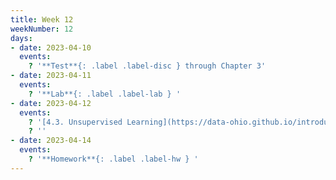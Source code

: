 ```yaml
---
title: Week 12
weekNumber: 12
days:
- date: 2023-04-10
  events:
    ? '**Test**{: .label .label-disc } through Chapter 3'
- date: 2023-04-11
  events:
    ? '**Lab**{: .label .label-lab } '
- date: 2023-04-12
  events:
    ? '[4.3. Unsupervised Learning](https://data-ohio.github.io/introductory-data-science/4/3/4_3_unsupervised.html)'
    ? ''
- date: 2023-04-14
  events:
    ? '**Homework**{: .label .label-hw } '
---
```

